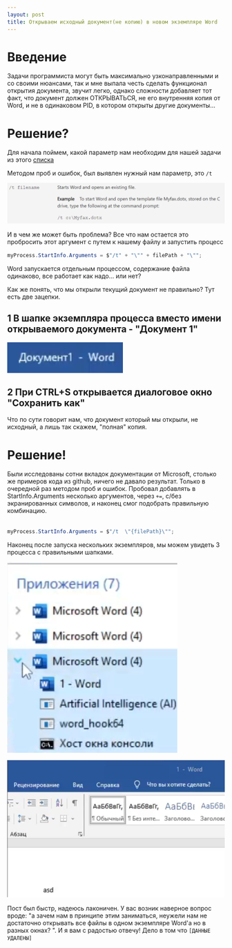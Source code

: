 ```yaml
---
layout: post
title: Открываем исходный документ(не копию) в новом экземпляре Word
---
```

# Введение
Задачи программиста могут быть максимально узконаправленными и со своими нюансами, так и мне выпала честь сделать функционал открытия документа, звучит легко, однако сложности добавляет тот факт, что документ должен ОТКРЫВАТЬСЯ, не его внутренняя копия от Word, и не в одинаковом PID, в котором открыты другие документы...

# Решение?

Для начала поймем, какой параметр нам необходим для нашей задачи из этого [списка](https://support.microsoft.com/en-us/office/command-line-switches-for-microsoft-office-products-079164cd-4ef5-4178-b235-441737deb3a6)

Методом проб и ошибок, был выявлен нужный нам параметр, это `/t`

![](/assets/Pasted%20image%2020240205005333.png)

И в чем же может быть проблема? Все что нам остается это пробросить этот аргумент с путем к нашему файлу и запустить процесс
```cs
myProcess.StartInfo.Arguments = $"/t" + "\"" + filePath + "\"";
```
Word запускается отдельным процессом, содержание файла одинаково, все работает как надо... или нет?

Как же понять, что мы открыли текущий документ не правильно? Тут есть две зацепки.
## 1 В шапке экземпляра процесса вместо имени открываемого документа - "Документ 1"

![](/assets/Pasted%20image%2020240205005359.png)

## 2 При CTRL+S открывается диалоговое окно "Сохранить как"
Что по сути говорит нам, что документ который мы открыли, не исходный, а лишь так скажем, "полная" копия.

# Решение!
Были исследованы сотни вкладок документации от Microsoft, столько же примеров кода из github, ничего не давало результат.
Только в очередной раз методом проб и ошибок. Пробовал добавлять в StartInfo.Arguments несколько аргументов, через `+=`, с/без экранированных символов, и наконец смог подобрать правильную комбинацию.

```cs

myProcess.StartInfo.Arguments = $"/t  \"{filePath}\"";
```
Наконец после запуска нескольких экземпляров, мы можем увидеть 3 процесса с правильными шапками.

![](/assets/Pasted%20image%2020240205010026.png)


![](/assets/Pasted%20image%2020240205010052.png)

Пост был быстр, надеюсь лаконичен.
У вас возник наверное вопрос вроде: "а зачем нам в принципе этим заниматься, неужели нам не достаточно открывать все файлы в одном экземпляре Word'а но в разных окнах? ".
И я вам с радостью отвечу! Дело в том что `[ДАННЫЕ УДАЛЕНЫ]`
